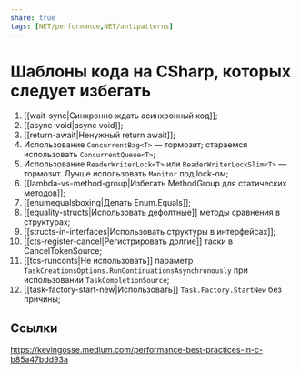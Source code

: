 ```yaml
---
share: true
tags: [NET/performance,NET/antipatterns]
---
```

# Шаблоны кода на CSharp, которых следует избегать
1. [[wait-sync|Синхронно ждать асинхронный код]];
2. [[async-void|async void]];
3. [[return-await|Ненужный return await]];
4. Использование `ConcurrentBag<T>` — тормозит; стараемся использовать `ConcurrentQueue<T>`;
5. Использование `ReaderWriterLock<T>` или `ReaderWriterLockSlim<T>` — тормозит. Лучше использовать `Monitor` под lock-ом;
6. [[lambda-vs-method-group|Избегать MethodGroup для статических методов]];
7. [[enumequalsboxing|Делать Enum.Equals]];
8. [[equality-structs|Использовать дефолтные]] методы сравнения в структурах;
9. [[structs-in-interfaces|Использовать структуры в интерфейсах]];
10. [[cts-register-cancel|Регистрировать долгие]] таски в CancelTokenSource;
11. [[tcs-runconts|Не использовать]] параметр `TaskCreationsOptions.RunContinuationsAsynchronously` при использовании `TaskCompletionSource`;
12. [[task-factory-start-new|Использовать]] `Task.Factory.StartNew` без причины;
## Ссылки
https://kevingosse.medium.com/performance-best-practices-in-c-b85a47bdd93a
